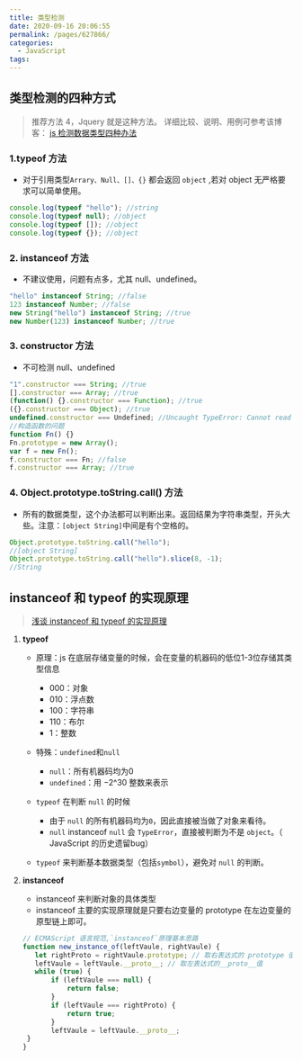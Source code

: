 ```yaml
---
title: 类型检测
date: 2020-09-16 20:06:55
permalink: /pages/627866/
categories:
  - JavaScript
tags:
---
```


## 类型检测的四种方式

> 推荐方法 4，Jquery 就是这种方法。 详细比较、说明、用例可参考该博客： [js 检测数据类型四种办法](https://www.cnblogs.com/zt123123/p/7623409.html)

### 1.typeof 方法

- 对于引用类型`Arrary、Null、[]、{}` 都会返回 `object` ,若对 object 无严格要求可以简单使用。

```js
console.log(typeof "hello"); //string
console.log(typeof null); //object
console.log(typeof []); //object
console.log(typeof {}); //object
```

### 2. instanceof 方法

- 不建议使用，问题有点多，尤其 null、undefined。

```js
"hello" instanceof String; //false
123 instanceof Number; //false
new String("hello") instanceof String; //true
new Number(123) instanceof Number; //true
```

### 3. constructor 方法

- 不可检测 null、undefined

```js
"1".constructor === String; //true
[].constructor === Array; //true
(function() {}.constructor === Function); //true
({}.constructor === Object); //true
undefined.constructor === Undefined; //Uncaught TypeError: Cannot read property 'constructor' of undefined
//构造函数的问题
function Fn() {}
Fn.prototype = new Array();
var f = new Fn();
f.constructor === Fn; //false
f.constructor === Array; //true
```

### 4. Object.prototype.toString.call() 方法

- 所有的数据类型，这个办法都可以判断出来。返回结果为字符串类型，开头大些。注意：`[object String]`中间是有个空格的。

```js
Object.prototype.toString.call("hello");
//[object String]
Object.prototype.toString.call("hello").slice(8, -1);
//String
```

## instanceof 和 typeof 的实现原理

> [浅谈 instanceof 和 typeof 的实现原理](https://juejin.im/post/6844903613584654344)

1. **typeof**

   - 原理：js 在底层存储变量的时候，会在变量的机器码的低位1-3位存储其类型信息

     - 000：对象
     - 010：浮点数
     - 100：字符串
     - 110：布尔
     - 1：整数

   - 特殊：`undefined`和`null`

     - `null`：所有机器码均为0
     - `undefined`：用 −2^30 整数来表示

   - `typeof` 在判断 `null` 的时候

     - 由于 `null` 的所有机器码均为`0`，因此直接被当做了对象来看待。
     - `null` instanceof `null` 会 `TypeError`，直接被判断为不是 `object`。（ JavaScript 的历史遗留bug）

   - `typeof` 来判断基本数据类型（包括`symbol`），避免对 `null` 的判断。

2. **instanceof**

   - instanceof 来判断对象的具体类型
   - instanceof 主要的实现原理就是只要右边变量的 prototype 在左边变量的原型链上即可。

   ```js
   // ECMAScript 语言规范,`instanceof`原理基本思路
   function new_instance_of(leftVaule, rightVaule) {
      let rightProto = rightVaule.prototype; // 取右表达式的 prototype 值
      leftVaule = leftVaule.__proto__; // 取左表达式的__proto__值
      while (true) {
          if (leftVaule === null) {
              return false;
          }
          if (leftVaule === rightProto) {
              return true;
          }
          leftVaule = leftVaule.__proto__;
    }
   }
   ```
